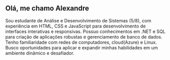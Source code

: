## Olá, me chamo Alexandre

Sou estudante de Análise e Desenvolvimento de Sistemas (5/8), com experiência em HTML, CSS e JavaScript para desenvolvimento de interfaces interativas e responsivas. 
Possuo conhecimentos em .NET e SQL para criação de aplicações robustas e gerenciamento de banco de dados. Tenho familiaridade com redes de computadores, cloud(Azure) e Linux. 
Busco oportunidades para aplicar e expandir minhas habilidades em um ambiente dinâmico e desafiador.

